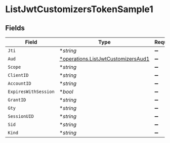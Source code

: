 # ListJwtCustomizersTokenSample1


## Fields

| Field                                                                                   | Type                                                                                    | Required                                                                                | Description                                                                             |
| --------------------------------------------------------------------------------------- | --------------------------------------------------------------------------------------- | --------------------------------------------------------------------------------------- | --------------------------------------------------------------------------------------- |
| `Jti`                                                                                   | **string*                                                                               | :heavy_minus_sign:                                                                      | N/A                                                                                     |
| `Aud`                                                                                   | [*operations.ListJwtCustomizersAud1](../../models/operations/listjwtcustomizersaud1.md) | :heavy_minus_sign:                                                                      | N/A                                                                                     |
| `Scope`                                                                                 | **string*                                                                               | :heavy_minus_sign:                                                                      | N/A                                                                                     |
| `ClientID`                                                                              | **string*                                                                               | :heavy_minus_sign:                                                                      | N/A                                                                                     |
| `AccountID`                                                                             | **string*                                                                               | :heavy_minus_sign:                                                                      | N/A                                                                                     |
| `ExpiresWithSession`                                                                    | **bool*                                                                                 | :heavy_minus_sign:                                                                      | N/A                                                                                     |
| `GrantID`                                                                               | **string*                                                                               | :heavy_minus_sign:                                                                      | N/A                                                                                     |
| `Gty`                                                                                   | **string*                                                                               | :heavy_minus_sign:                                                                      | N/A                                                                                     |
| `SessionUID`                                                                            | **string*                                                                               | :heavy_minus_sign:                                                                      | N/A                                                                                     |
| `Sid`                                                                                   | **string*                                                                               | :heavy_minus_sign:                                                                      | N/A                                                                                     |
| `Kind`                                                                                  | **string*                                                                               | :heavy_minus_sign:                                                                      | N/A                                                                                     |